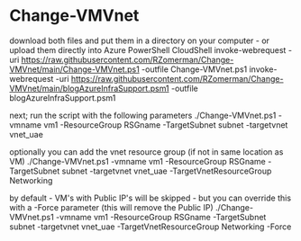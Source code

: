 # Change-VMVnet
download both files and put them in a directory on your computer - or upload them directly into Azure PowerShell CloudShell
invoke-webrequest -uri https://raw.githubusercontent.com/RZomerman/Change-VMVnet/main/Change-VMVnet.ps1 -outfile Change-VMVnet.ps1
invoke-webrequest -uri https://raw.githubusercontent.com/RZomerman/Change-VMVnet/main/blogAzureInfraSupport.psm1 -outfile blogAzureInfraSupport.psm1

next; 
run the script with the following parameters
 ./Change-VMVnet.ps1 -vmname vm1 -ResourceGroup RSGname -TargetSubnet subnet -targetvnet vnet_uae
 
 optionally you can add the vnet resource group (if not in same location as VM)
  ./Change-VMVnet.ps1 -vmname vm1 -ResourceGroup RSGname -TargetSubnet subnet -targetvnet vnet_uae -TargetVnetResourceGroup Networking
  
  by default - VM's with Public IP's will be skipped - but you can override this with a -Force parameter (this will remove the Public IP)
  ./Change-VMVnet.ps1 -vmname vm1 -ResourceGroup RSGname -TargetSubnet subnet -targetvnet vnet_uae -TargetVnetResourceGroup Networking -Force
